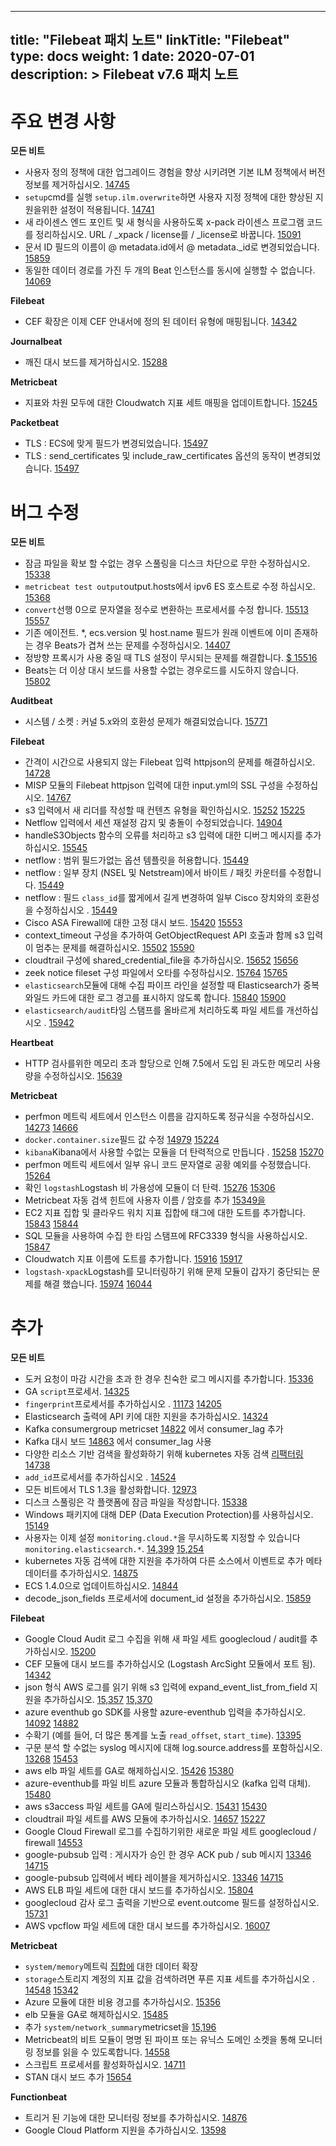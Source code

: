 ﻿


---
title: "Filebeat 패치 노트"
linkTitle: "Filebeat"
type: docs
weight: 1
date: 2020-07-01
description: >
  Filebeat v7.6 패치 노트
---

# 주요 변경 사항

**모든 비트**

-   사용자 정의 정책에 대한 업그레이드 경험을 향상 시키려면 기본 ILM 정책에서 버전 정보를 제거하십시오. [14745](https://github.com/elastic/beats/pull/14745)
-   `setup`cmd를 실행 `setup.ilm.overwrite`하면 사용자 지정 정책에 대한 향상된 지원을위한 설정이 적용됩니다. [14741](https://github.com/elastic/beats/pull/14741)
-   새 라이센스 엔드 포인트 및 새 형식을 사용하도록 x-pack 라이센스 프로그램 코드를 정리하십시오. URL / _xpack / license를 / _license로 바꿉니다. [15091](https://github.com/elastic/beats/pull/15091)
-   문서 ID 필드의 이름이 @ metadata.id에서 @ metadata._id로 변경되었습니다. [15859](https://github.com/elastic/beats/pull/15859)
-   동일한 데이터 경로를 가진 두 개의 Beat 인스턴스를 동시에 실행할 수 없습니다. [14069](https://github.com/elastic/beats/pull/14069)

**Filebeat**

-  CEF 확장은 이제 CEF 안내서에 정의 된 데이터 유형에 매핑됩니다. [14342](https://github.com/elastic/beats/pull/14342)

**Journalbeat**

-   깨진 대시 보드를 제거하십시오. [15288](https://github.com/elastic/beats/pull/15288)

**Metricbeat**

-  지표와 차원 모두에 대한 Cloudwatch 지표 세트 매핑을 업데이트합니다. [15245](https://github.com/elastic/beats/pull/15245)

**Packetbeat**

-   TLS : ECS에 맞게 필드가 변경되었습니다. [15497](https://github.com/elastic/beats/pull/15497)
-   TLS : send_certificates 및 include_raw_certificates 옵션의 동작이 변경되었습니다. [15497](https://github.com/elastic/beats/pull/15497)

# 버그 수정

**모든 비트**

-   잠금 파일을 확보 할 수없는 경우 스풀링을 디스크 차단으로 무한 수정하십시오. [15338](https://github.com/elastic/beats/pull/15338)
-   `metricbeat test output`output.hosts에서 ipv6 ES 호스트로 수정 하십시오. [15368](https://github.com/elastic/beats/pull/15368)
-   `convert`선행 0으로 문자열을 정수로 변환하는 프로세서를 수정 합니다. [15513](https://github.com/elastic/beats/issues/15513) [15557](https://github.com/elastic/beats/pull/15557)
-   기존 에이전트. *, ecs.version 및 host.name 필드가 원래 이벤트에 이미 존재하는 경우 Beats가 겹쳐 쓰는 문제를 수정하십시오. [14407](https://github.com/elastic/beats/pull/14407)
-   정방향 프록시가 사용 중일 때 TLS 설정이 무시되는 문제를 해결합니다. [$ 15516](https://github.com/elastic/beats/pull/15516)
-   Beats는 더 이상 대시 보드를 사용할 수없는 경우로드를 시도하지 않습니다. [15802](https://github.com/elastic/beats/pull/15802)

**Auditbeat**

-   시스템 / 소켓 : 커널 5.x와의 호환성 문제가 해결되었습니다. [15771](https://github.com/elastic/beats/pull/15771)

**Filebeat**

-   간격이 시간으로 사용되지 않는 Filebeat 입력 httpjson의 문제를 해결하십시오. [14728](https://github.com/elastic/beats/pull/14728)
-   MISP 모듈의 Filebeat httpjson 입력에 대한 input.yml의 SSL 구성을 수정하십시오. [14767](https://github.com/elastic/beats/pull/14767)
-   s3 입력에서 새 리더를 작성할 때 컨텐츠 유형을 확인하십시오. [15252](https://github.com/elastic/beats/pull/15252) [15225](https://github.com/elastic/beats/issues/15225)
-   Netflow 입력에서 세션 재설정 감지 및 충돌이 수정되었습니다. [14904](https://github.com/elastic/beats/pull/14904)
-   handleS3Objects 함수의 오류를 처리하고 s3 입력에 대한 디버그 메시지를 추가하십시오. [15545](https://github.com/elastic/beats/pull/15545)
-   netflow : 범위 필드가없는 옵션 템플릿을 허용합니다. [15449](https://github.com/elastic/beats/pull/15449)
-   netflow : 일부 장치 (NSEL 및 Netstream)에서 바이트 / 패킷 카운터를 수정합니다. [15449](https://github.com/elastic/beats/pull/15449)
-   netflow : 필드 `class_id`를 짧게에서 길게 변경하여 일부 Cisco 장치와의 호환성을 수정하십시오 . [15449](https://github.com/elastic/beats/pull/15449)
-   Cisco ASA Firewall에 대한 고정 대시 보드. [15420](https://github.com/elastic/beats/issues/15420) [15553](https://github.com/elastic/beats/pull/15553)
-   context_timeout 구성을 추가하여 GetObjectRequest API 호출과 함께 s3 입력이 멈추는 문제를 해결하십시오. [15502](https://github.com/elastic/beats/issues/15502) [15590](https://github.com/elastic/beats/pull/15590)
-   cloudtrail 구성에 shared_credential_file을 추가하십시오. [15652](https://github.com/elastic/beats/issues/15652) [15656](https://github.com/elastic/beats/pull/15656)
-   zeek notice fileset 구성 파일에서 오타를 수정하십시오. [15764](https://github.com/elastic/beats/issues/15764) [15765](https://github.com/elastic/beats/pull/15765)
-   `elasticsearch`모듈에 대해 수집 파이프 라인을 설정할 때 Elasticsearch가 중복 와일드 카드에 대한 로그 경고를 표시하지 않도록 합니다. [15840](https://github.com/elastic/beats/issues/15840) [15900](https://github.com/elastic/beats/pull/15900)
-   `elasticsearch/audit`타임 스탬프를 올바르게 처리하도록 파일 세트를 개선하십시오 . [15942](https://github.com/elastic/beats/pull/15942)

**Heartbeat**

-   HTTP 검사를위한 메모리 초과 할당으로 인해 7.5에서 도입 된 과도한 메모리 사용량을 수정하십시오. [15639](https://github.com/elastic/beats/pull/15639)

**Metricbeat**

-   perfmon 메트릭 세트에서 인스턴스 이름을 감지하도록 정규식을 수정하십시오. [14273](https://github.com/elastic/beats/issues/14273) [14666](https://github.com/elastic/beats/pull/14666)
-   `docker.container.size`필드 값 수정 [14979](https://github.com/elastic/beats/issues/14979) [15224](https://github.com/elastic/beats/pull/15224)
-   `kibana`Kibana에서 사용할 수없는 모듈을 더 탄력적으로 만듭니다 . [15258](https://github.com/elastic/beats/issues/15258) [15270](https://github.com/elastic/beats/pull/15270)
-   perfmon 메트릭 세트에서 일부 유니 코드 문자열로 공황 예외를 수정했습니다. [15264](https://github.com/elastic/beats/issues/15264)
-   확인 `logstash`Logstash 비 가용성에 모듈이 더 탄력. [15276](https://github.com/elastic/beats/issues/15276) [15306](https://github.com/elastic/beats/pull/15306)
-   Metricbeat 자동 검색 힌트에 사용자 이름 / 암호를 추가 [15349을](https://github.com/elastic/beats/pull/15349)
-   EC2 지표 집합 및 클라우드 워치 지표 집합에 태그에 대한 도트를 추가합니다. [15843](https://github.com/elastic/beats/issues/15843) [15844](https://github.com/elastic/beats/pull/15844)
-   SQL 모듈을 사용하여 수집 한 타임 스탬프에 RFC3339 형식을 사용하십시오. [15847](https://github.com/elastic/beats/pull/15847)
-   Cloudwatch 지표 이름에 도트를 추가합니다. [15916](https://github.com/elastic/beats/issues/15916) [15917](https://github.com/elastic/beats/pull/15917)
-   `logstash-xpack`Logstash를 모니터링하기 위해 문제 모듈이 갑자기 중단되는 문제를 해결 했습니다. [15974](https://github.com/elastic/beats/issues/15974) [16044](https://github.com/elastic/beats/pull/16044)

# 추가

**모든 비트**

-   도커 요청이 마감 시간을 초과 한 경우 친숙한 로그 메시지를 추가합니다. [15336](https://github.com/elastic/beats/pull/15336)
-   GA `script`프로세서. [14325](https://github.com/elastic/beats/pull/14325)
-   `fingerprint`프로세서를 추가하십시오 . [11173](https://github.com/elastic/beats/issues/11173) [14205](https://github.com/elastic/beats/pull/14205)
-   Elasticsearch 출력에 API 키에 대한 지원을 추가하십시오. [14324](https://github.com/elastic/beats/pull/14324)
-   Kafka consumergroup metricset [14822](https://github.com/elastic/beats/pull/14822) 에서 consumer_lag 추가[](https://github.com/elastic/beats/pull/14822)
-   Kafka 대시 보드 [14863](https://github.com/elastic/beats/pull/14863) 에서 consumer_lag 사용[](https://github.com/elastic/beats/pull/14863)
-   다양한 리소스 기반 검색을 활성화하기 위해 kubernetes 자동 검색 [리팩터링 14738](https://github.com/elastic/beats/pull/14738)
-   `add_id`프로세서를 추가하십시오 . [14524](https://github.com/elastic/beats/pull/14524)
-   모든 비트에서 TLS 1.3을 활성화합니다. [12973](https://github.com/elastic/beats/pull/12973)
-   디스크 스풀링은 각 플랫폼에 잠금 파일을 작성합니다. [15338](https://github.com/elastic/beats/pull/15338)
-   Windows 패키지에 대해 DEP (Data Execution Protection)를 사용하십시오. [15149](https://github.com/elastic/beats/pull/15149)
-   사용자는 이제 설정 `monitoring.cloud.*`을 무시하도록 지정할 수 있습니다 `monitoring.elasticsearch.*`. [14,399](https://github.com/elastic/beats/issues/14399) [15,254](https://github.com/elastic/beats/pull/15254)
-   kubernetes 자동 검색에 대한 지원을 추가하여 다른 소스에서 이벤트로 추가 메타 데이터를 추가하십시오. [14875](https://github.com/elastic/beats/pull/14875)
-   ECS 1.4.0으로 업데이트하십시오. [14844](https://github.com/elastic/beats/pull/14844)
-   decode_json_fields 프로세서에 document_id 설정을 추가하십시오. [15859](https://github.com/elastic/beats/pull/15859)

**Filebeat**

-   Google Cloud Audit 로그 수집을 위해 새 파일 세트 googlecloud / audit를 추가하십시오. [15200](https://github.com/elastic/beats/pull/15200)
-   CEF 모듈에 대시 보드를 추가하십시오 (Logstash ArcSight 모듈에서 포트 됨). [14342](https://github.com/elastic/beats/pull/14342)
-   json 형식 AWS 로그를 읽기 위해 s3 입력에 expand_event_list_from_field 지원을 추가하십시오. [15,357](https://github.com/elastic/beats/issues/15357) [15,370](https://github.com/elastic/beats/pull/15370)
-   azure eventhub go SDK를 사용할 azure-eventhub 입력을 추가하십시오. [14092](https://github.com/elastic/beats/issues/14092) [14882](https://github.com/elastic/beats/pull/14882)
-   수확기 (예를 들어, 더 많은 통계를 노출 `read_offset`, `start_time`). [13395](https://github.com/elastic/beats/pull/13395)
-   구문 분석 할 수없는 syslog 메시지에 대해 log.source.address를 포함하십시오. [13268](https://github.com/elastic/beats/issues/13268) [15453](https://github.com/elastic/beats/pull/15453)
-   aws elb 파일 세트를 GA로 해제하십시오. [15426](https://github.com/elastic/beats/pull/15426) [15380](https://github.com/elastic/beats/issues/15380)
-   azure-eventhub를 파일 비트 azure 모듈과 통합하십시오 (kafka 입력 대체). [15480](https://github.com/elastic/beats/pull/15480)
-   aws s3access 파일 세트를 GA에 릴리스하십시오. [15431](https://github.com/elastic/beats/pull/15431) [15430](https://github.com/elastic/beats/issues/15430)
-   cloudtrail 파일 세트를 AWS 모듈에 추가하십시오. [14657](https://github.com/elastic/beats/issues/14657) [15227](https://github.com/elastic/beats/pull/15227)
-   Google Cloud Firewall 로그를 수집하기위한 새로운 파일 세트 googlecloud / firewall [14553](https://github.com/elastic/beats/pull/14553)
-   google-pubsub 입력 : 게시자가 승인 한 경우 ACK pub / sub 메시지 [13346](https://github.com/elastic/beats/issues/13346) [14715](https://github.com/elastic/beats/pull/14715)
-   google-pubsub 입력에서 베타 레이블을 제거하십시오. [13346](https://github.com/elastic/beats/issues/13346) [14715](https://github.com/elastic/beats/pull/14715)
-   AWS ELB 파일 세트에 대한 대시 보드를 추가하십시오. [15804](https://github.com/elastic/beats/pull/15804)
-   googlecloud 감사 로그 출력을 기반으로 event.outcome 필드를 설정하십시오. [15731](https://github.com/elastic/beats/pull/15731)
-   AWS vpcflow 파일 세트에 대한 대시 보드를 추가하십시오. [16007](https://github.com/elastic/beats/pull/16007)

**Metricbeat**

-   `system/memory`메트릭 [집합에](https://github.com/elastic/beats/pull/15492) 대한 데이터 확장[](https://github.com/elastic/beats/pull/15492)
-   `storage`스토리지 계정의 지표 값을 검색하려면 푸른 지표 세트를 추가하십시오 . [14548](https://github.com/elastic/beats/issues/14548) [15342](https://github.com/elastic/beats/pull/15342)
-   Azure 모듈에 대한 비용 경고를 추가하십시오. [15356](https://github.com/elastic/beats/pull/15356)
-   elb 모듈을 GA로 해제하십시오. [15485](https://github.com/elastic/beats/pull/15485)
-   추가 `system/network_summary`metricset을 [15,196](https://github.com/elastic/beats/pull/15196)
-   Metricbeat의 비트 모듈이 명명 된 파이프 또는 유닉스 도메인 소켓을 통해 모니터링 정보를 읽을 수 있도록합니다. [14558](https://github.com/elastic/beats/pull/14558)
-   스크립트 프로세서를 활성화하십시오. [14711](https://github.com/elastic/beats/pull/14711)
-   STAN 대시 보드 추가 [15654](https://github.com/elastic/beats/pull/15654)

**Functionbeat**

-   트리거 된 기능에 대한 모니터링 정보를 추가하십시오. [14876](https://github.com/elastic/beats/pull/14876)
-   Google Cloud Platform 지원을 추가하십시오. [13598](https://github.com/elastic/beats/pull/13598)



